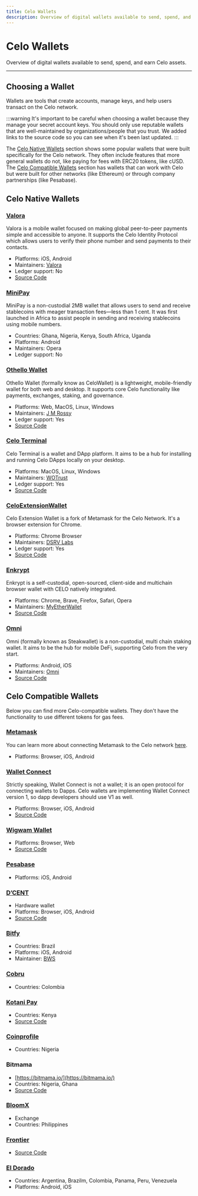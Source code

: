 ```yaml
---
title: Celo Wallets
description: Overview of digital wallets available to send, spend, and earn Celo assets.
---
```


# Celo Wallets

Overview of digital wallets available to send, spend, and earn Celo assets.

---

## Choosing a Wallet

Wallets are tools that create accounts, manage keys, and help users transact on the Celo network.

:::warning
It's important to be careful when choosing a wallet because they manage your secret account keys. You should only use reputable wallets that are well-maintained by organizations/people that you trust. We added links to the source code so you can see when it's been last updated. 
:::

The [Celo Native Wallets](#celo-native-wallets) section shows some popular wallets that were built specifically for the Celo network. They often include features that more general wallets do not, like paying for fees with ERC20 tokens, like cUSD. The [Celo Compatible Wallets](#celo-compatible-wallets) section has wallets that can work with Celo but were built for other networks (like Ethereum) or through company partnerships (like Pesabase).

## Celo Native Wallets

### [Valora](https://valora.xyz/)

Valora is a mobile wallet focused on making global peer-to-peer payments simple and accessible to anyone. It supports the Celo Identity Protocol which allows users to verify their phone number and send payments to their contacts.

- Platforms: iOS, Android
- Maintainers: [Valora](https://valora.xyz/)
- Ledger support: No
- [Source Code](https://github.com/valora-inc/wallet)

### [MiniPay](https://www.opera.com/products/minipay)

MiniPay is a non-custodial 2MB wallet that allows users to send and receive stablecoins with meager transaction fees—less than 1 cent. It was first launched in Africa to assist people in sending and receiving stablecoins using mobile numbers.

- Countries: Ghana, Nigeria, Kenya, South Africa, Uganda
- Platforms: Android
- Maintainers: Opera
- Ledger support: No

### [Othello Wallet](https://celowallet.app/setup)

Othello Wallet (formally know as CeloWallet) is a lightweight, mobile-friendly wallet for both web and desktop. It supports core Celo functionality like payments, exchanges, staking, and governance.

- Platforms: Web, MacOS, Linux, Windows
- Maintainers: [J M Rossy](https://twitter.com/RossyWrote)
- Ledger support: Yes
- [Source Code](https://github.com/jmrossy/celo-web-wallet)

### [Celo Terminal](https://celoterminal.com/)

Celo Terminal is a wallet and DApp platform. It aims to be a hub for installing and running Celo DApps locally on your desktop.

- Platforms: MacOS, Linux, Windows
- Maintainers: [WOTrust](https://twitter.com/wotrust1)
- Ledger support: Yes
- [Source Code](https://github.com/zviadm/celoterminal)

### [CeloExtensionWallet](https://chrome.google.com/webstore/detail/celoextensionwallet/kkilomkmpmkbdnfelcpgckmpcaemjcdh)

Celo Extension Wallet is a fork of Metamask for the Celo Network. It's a browser extension for Chrome.

- Platforms: Chrome Browser
- Maintainers: [DSRV Labs](https://www.dsrvlabs.com/en/)
- Ledger support: Yes
- [Source Code](https://github.com/dsrvlabs/celo-extension-wallet)


### [Enkrypt](https://www.enkrypt.com/?mtm_campaign=Celo%20wiki)

Enkrypt is a self-custodial, open-sourced, client-side and multichain browser wallet with CELO natively integrated.

- Platforms: Chrome, Brave, Firefox, Safari, Opera
- Maintainers: [MyEtherWallet](https://www.myetherwallet.com/)
- [Source Code](https://github.com/enkryptcom/enKrypt)

### [Omni](https://omni.app/)

Omni (formally known as Steakwallet) is a non-custodial, multi chain staking wallet. It aims to be the hub for mobile DeFi, supporting Celo from the very start.

- Platforms: Android, iOS
- Maintainers: [Omni](https://omni.app/)
- [Source Code](https://github.com/steakwallet)

## Celo Compatible Wallets

Below you can find more Celo-compatible wallets. They don't have the functionality to use different tokens for gas fees.

### [Metamask](https://metamask.io/)

You can learn more about connecting Metamask to the Celo network [here](/wallet/metamask/use).

- Platforms: Browser, iOS, Android

### [Wallet Connect](https://walletconnect.org/)

Strictly speaking, Wallet Connect is not a wallet; it is an open protocol for connecting wallets to Dapps. Celo wallets are implementing Wallet Connect version 1, so dapp developers should use V1 as well.

- Platforms: Browser, iOS, Android
- [Source Code](https://github.com/WalletConnect)

  
### [Wigwam Wallet]((https://wigwam.app))

- Platforms: Browser, Web
- [Source Code](https://github.com/wigwamapp/wigwam)

### [Pesabase]((https://pesabase.com/))

- Platforms: iOS, Android


### [D’CENT](https://dcentwallet.com/)

- Hardware wallet
- Platforms: Browser, iOS, Android
- [Source Code](https://github.com/DcentWallet)

### [Bitfy](https://blockchainwebservices.com.br/bitfy-app)

- Countries: Brazil
- Platforms: iOS, Android
- Maintainer: [BWS](https://blockchainwebservices.com)

### [Cobru](https://cobru.co/)

- Countries: Colombia

### [Kotani Pay](https://kotanipay.com/)

- Countries: Kenya
- [Source Code](https://github.com/Kotani-Pay)

### [Coinprofile](https://coinprofile.co/)

- Countries: Nigeria


### Bitmama

- [https://bitmama.io/](https://bitmama.io/)
- Countries: Nigeria, Ghana
- [Source Code](https://github.com/Bitmama-Inc)

### [BloomX](https://www.bloom.solutions/)

- Exchange
- Countries: Philippines

### [Frontier](https://www.frontier.xyz/)

- [Source Code](https://github.com/frontierdotxyz)

### [El Dorado](https://eldorado.io/)

- Countries: Argentina, Brazilm, Colombia, Panama, Peru, Venezuela
- Platforms: Android, iOS
